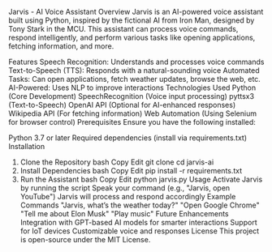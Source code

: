 Jarvis - AI Voice Assistant
Overview
Jarvis is an AI-powered voice assistant built using Python, inspired by the fictional AI from Iron Man, designed by Tony Stark in the MCU. This assistant can process voice commands, respond intelligently, and perform various tasks like opening applications, fetching information, and more.

Features
Speech Recognition: Understands and processes voice commands
Text-to-Speech (TTS): Responds with a natural-sounding voice
Automated Tasks: Can open applications, fetch weather updates, browse the web, etc.
AI-Powered: Uses NLP to improve interactions
Technologies Used 
Python (Core Development)
SpeechRecognition (Voice input processing)
pyttsx3 (Text-to-Speech)
OpenAI API (Optional for AI-enhanced responses)
Wikipedia API (For fetching information)
Web Automation (Using Selenium for browser control)
Prerequisites
Ensure you have the following installed:

Python 3.7 or later
Required dependencies (install via requirements.txt)
Installation
1. Clone the Repository
bash
Copy
Edit
git clone <repository-url>
cd jarvis-ai
2. Install Dependencies
bash
Copy
Edit
pip install -r requirements.txt
3. Run the Assistant
bash
Copy
Edit
python jarvis.py
Usage
Activate Jarvis by running the script
Speak your command (e.g., "Jarvis, open YouTube")
Jarvis will process and respond accordingly
Example Commands
"Jarvis, what’s the weather today?"
"Open Google Chrome"
"Tell me about Elon Musk"
"Play music"
Future Enhancements
Integration with GPT-based AI models for smarter interactions
Support for IoT devices
Customizable voice and responses
License
This project is open-source under the MIT License.


